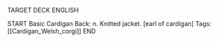 TARGET DECK
ENGLISH

START
Basic
Cardigan
Back: n. Knitted jacket. [earl of cardigan]
Tags: [[Cardigan_Welsh_corgi]]
END
